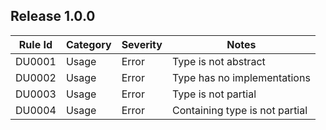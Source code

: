 ## Release 1.0.0

Rule Id | Category | Severity | Notes
--------|----------|----------|-------
DU0001  | Usage	   | Error    | Type is not abstract
DU0002  | Usage	   | Error    | Type has no implementations
DU0003  | Usage	   | Error    | Type is not partial
DU0004  | Usage	   | Error    | Containing type is not partial
